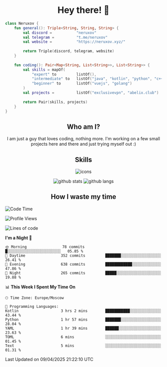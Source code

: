 <h1 align="center">Hey there! 👋</h1>

[//]:<div align="center">
[//]:    <img alt="discord" src="https://lanyard.cnrad.dev/api/399212729681838082?bg=291b3e">
[//]:</div>

```kotlin
class Neruxov {
    fun general(): Triple<String, String, String> {
        val discord =           "neruxov"
        val telegram =          "t.me/neruxov"
        val website =           "https://neruxov.xyz/"
        
        return Triple(discord, telegram, website)
    }
    
    fun coding(): Pair<Map<String, List<String>>, List<String>> {
        val skills = mapOf(
            "expert" to         listOf(),
            "intermediate" to   listOf("java", "kotlin", "python", "c++"),
            "beginner" to       listOf("vuejs", "golang")
        )
        val projects =          listOf("exclusivevpn", "abelix.club")
        
        return Pair(skills, projects)
    }
}
```

<h2 align="center">Who am I?</h2>

<p align="center">I am just a guy that loves coding, nothing more. I'm working on a few small projects here and there and just trying myself out :)

<h2 align="center">Skills</h2>

<div align="center">
    <img alt="icons" src="https://skillicons.dev/icons?i=kotlin,java,spring,py,golang,mongodb,postgres,git,vue,tailwind">
</div>

<div align="center">
    
![github stats](https://github-readme-stats.vercel.app/api?username=neruxov&theme=jolly&count_private=true&hide_border=true&line_height=20)
![github langs](https://github-readme-stats.vercel.app/api/top-langs/?username=neruxov&layout=compact&theme=jolly&count_private=true&hide_border=true)

</div>

<h2 align="center">How I waste my time</h2>

<!--START_SECTION:waka-->
![Code Time](http://img.shields.io/badge/Code%20Time-1%2C558%20hrs%2043%20mins-blue)

![Profile Views](http://img.shields.io/badge/Profile%20Views-5-blue)

![Lines of code](https://img.shields.io/badge/From%20Hello%20World%20I%27ve%20Written-1.8%20million%20lines%20of%20code-blue)

**I'm a Night 🦉** 

```text
🌞 Morning                78 commits          █░░░░░░░░░░░░░░░░░░░░░░░░   05.85 % 
🌆 Daytime                352 commits         ███████░░░░░░░░░░░░░░░░░░   26.41 % 
🌃 Evening                638 commits         ████████████░░░░░░░░░░░░░   47.86 % 
🌙 Night                  265 commits         █████░░░░░░░░░░░░░░░░░░░░   19.88 % 
```


📊 **This Week I Spent My Time On** 

```text
🕑︎ Time Zone: Europe/Moscow

💬 Programming Languages: 
Kotlin                   3 hrs 2 mins        ███████████░░░░░░░░░░░░░░   43.44 % 
Python                   1 hr 57 mins        ███████░░░░░░░░░░░░░░░░░░   28.04 % 
YAML                     1 hr 39 mins        ██████░░░░░░░░░░░░░░░░░░░   23.63 % 
TOML                     6 mins              ░░░░░░░░░░░░░░░░░░░░░░░░░   01.45 % 
Text                     5 mins              ░░░░░░░░░░░░░░░░░░░░░░░░░   01.31 % 
```


 Last Updated on 09/04/2025 21:22:10 UTC
<!--END_SECTION:waka-->

